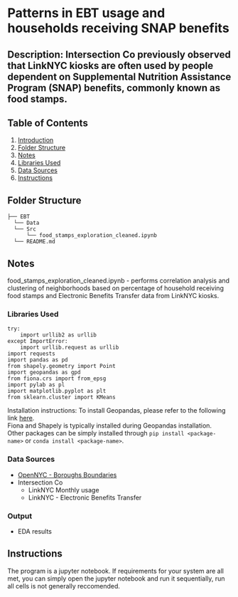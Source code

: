 # Patterns in EBT usage and households receiving SNAP benefits 
## Description: Intersection Co previously observed that LinkNYC kiosks are often used by people dependent on Supplemental Nutrition Assistance Program (SNAP) benefits, commonly known as food stamps.

## Table of Contents
1. [Introduction](README.md#Problem)
1. [Folder Structure](README.md#Folder_Structure)
1. [Notes](README.md#Notes)
1. [Libraries Used](README.md#Libraries_Used)
1. [Data Sources](README.md#Data_Sources)
1. [Instructions](README.md#Instructions)

## Folder Structure
```
├── EBT
  └── Data
  └── Src
      └── food_stamps_exploration_cleaned.ipynb
  └── README.md
```
## Notes
food_stamps_exploration_cleaned.ipynb - performs correlation analysis and clustering of neighborhoods based on percentage of household receiving food stamps and Electronic Benefits Transfer data from LinkNYC kiosks. 

### Libraries Used
```
try:
    import urllib2 as urllib
except ImportError:
    import urllib.request as urllib
import requests 
import pandas as pd
from shapely.geometry import Point
import geopandas as gpd
from fiona.crs import from_epsg
import pylab as pl
import matplotlib.pyplot as plt
from sklearn.cluster import KMeans
```
Installation instructions:
To install Geopandas, please refer to the following link [here](http://geopandas.org/install.html "Geopandas Installation Guide").  
Fiona and Shapely is typically installed during Geopandas installation.  
Other packages can be simply installed through `pip install <package-name>` or `conda install <package-name>`.

### Data Sources
- [OpenNYC - Boroughs Boundaries](https://data.cityofnewyork.us/Housing-Development/Public-Use-Microdata-Areas-PUMA-/cwiz-gcty)
- Intersection Co
  - LinkNYC Monthly usage
  - LinkNYC - Electronic Benefits Transfer

### Output
- EDA results

## Instructions
The program is a jupyter notebook. If requirements for your system are all met, you can simply open the jupyter notebook and run it sequentially, run all cells is not generally reccomended.  